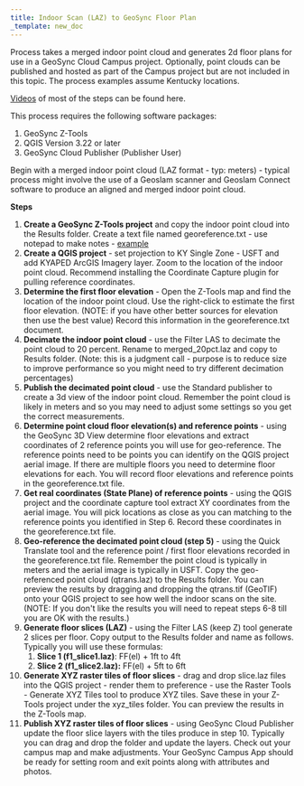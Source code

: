 ```yaml
---
title: Indoor Scan (LAZ) to GeoSync Floor Plan
_template: new_doc
---
```


Process takes a merged indoor point cloud and generates 2d floor plans for use in a GeoSync Cloud Campus project.  Optionally, point clouds can be published and hosted as part of the Campus project but are not included in this topic. The process examples assume Kentucky locations.

[Videos](https://vimeo.com/user/115886712/folder/15584093) of most of the steps can be found here.

This process requires the following software packages:

1. GeoSync Z-Tools
2. QGIS Version 3.22 or later
3. GeoSync Cloud Publisher (Publisher User)

Begin with a merged indoor point cloud (LAZ format - typ: meters) - typical process might involve the use of a Geoslam scanner and Geoslam Connect software to produce an aligned and merged indoor point cloud.

**Steps**

 1. **Create a GeoSync Z-Tools project** and copy the indoor point cloud into the Results folder.  Create a text file named georeference.txt - use notepad to make notes - [example](https://ztools.blob.core.windows.net/$root/georeference.txt)
 2. **Create a QGIS project** - set projection to KY Single Zone - USFT and add KYAPED ArcGIS Imagery layer.  Zoom to the location of the indoor point cloud.  Recommend installing the Coordinate Capture plugin for pulling reference coordinates.
 3. **Determine the first floor elevation** - Open the Z-Tools map and find the location of the indoor point cloud.  Use the right-click to estimate the first floor elevation. (NOTE: if you have other better sources for elevation then use the best value)  Record this information in the georeference.txt document.
 4. **Decimate the indoor point cloud** - use the Filter LAS to decimate the point cloud to 20 percent.  Rename to merged_20pct.laz and copy to Results folder. (Note:  this is a judgment call - purpose is to reduce size to improve performance so you might need to try different decimation percentages)
 5. **Publish the decimated point cloud** - use the Standard publisher to create a 3d view of the indoor point cloud.  Remember the point cloud is likely in meters and so you may need to adjust some settings so you get the correct measurements.
 6. **Determine point cloud floor elevation(s) and reference points** - using the GeoSync 3D View determine floor elevations and extract coordinates of 2 reference points you will use for geo-reference.  The reference points need to be points you can identify on the QGIS project aerial image.  If there are multiple floors you need to determine floor elevations for each.  You will record floor elevations and reference points in the georeference.txt file.
 7. **Get real coordinates (State Plane) of reference points** - using the QGIS project and the coordinate capture tool extract XY coordinates from the aerial image. You will pick locations as close as you can matching to the reference points you identified in Step 6.  Record these coordinates in the georeference.txt file.
 8. **Geo-reference the decimated point cloud (step 5)** - using the Quick Translate tool and the reference point / first floor elevations recorded in the georeference.txt file.  Remember the point cloud is typically in meters and the aerial image is typically in USFT.  Copy the geo-referenced point cloud (qtrans.laz) to the Results folder.  You can preview the results by dragging and dropping the qtrans.tif (GeoTIF) onto your QGIS project to see how well the indoor scans on the site.  (NOTE: If you don't like the results you will need to repeat steps 6-8 till you are OK with the results.)
 9. **Generate floor slices (LAZ)** - using the Filter LAS (keep Z) tool generate 2 slices per floor. Copy output to the Results folder and name as follows. Typically you will use these formulas:
    1. **Slice 1 (f1_slice1.laz)**: FF(el) + 1ft to 4ft
    2. **Slice 2 (f1_slice2.laz):** FF(el) + 5ft to 6ft
10. **Generate XYZ raster tiles of floor slices** - drag and drop slice.laz files into the QGIS project - render them to preference - use the Raster Tools - Generate XYZ Tiles tool to produce XYZ tiles.  Save these in your Z-Tools project under the xyz_tiles folder.  You can preview the results in the Z-Tools map.
11. **Publish XYZ raster tiles of floor slices** - using GeoSync Cloud Publisher update the floor slice layers with the tiles produce in step 10. Typically you can drag and drop the folder and update the layers.  Check out your campus map and make adjustments.  Your GeoSync Campus App should be ready for setting room and exit points along with attributes and photos.
